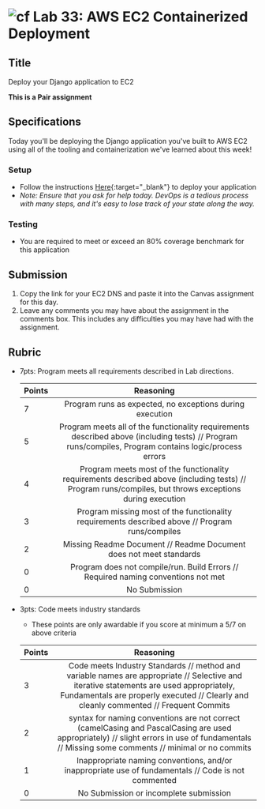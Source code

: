 # ![cf](http://i.imgur.com/7v5ASc8.png) Lab 33: AWS EC2 Containerized Deployment

## Title
Deploy your Django application to EC2

**This is a Pair assignment**
<!-- short description of project -->

## Specifications
<!-- Write a spefication for the features required in this lab assignment -->
Today you'll be deploying the Django application you've built to AWS EC2 using all of the tooling and containerization we've learned about this week!

### Setup
- Follow the instructions [Here](./notes/deployment.md){:target="_blank"} to deploy your application
- _Note: Ensure that you ask for help today. DevOps is a tedious process with many steps, and it's easy to lose track of your state along the way._

### Testing
- You are required to meet or exceed an 80% coverage benchmark for this application

## Submission
1. Copy the link for your EC2 DNS and paste it into the Canvas assignment for this day.
2. Leave any comments you may have about the assignment in the comments box. This includes any difficulties you may have had with the assignment.

## Rubric
- 7pts: Program meets all requirements described in Lab directions.

	Points  | Reasoning | 
	 ------------ | :-----------: | 
	7       | Program runs as expected, no exceptions during execution |
	5       | Program meets all of the  functionality requirements described above (including tests) // Program runs/compiles, Program contains logic/process errors|
	4       | Program meets most of the functionality requirements described above (including tests)  // Program runs/compiles, but throws exceptions during execution |
	3       | Program missing most of the functionality requirements described above // Program runs/compiles |
	2       | Missing Readme Document // Readme Document does not meet standards |
	0       | Program does not compile/run. Build Errors // Required naming conventions not met |
	0       | No Submission |

- 3pts: Code meets industry standards
	- These points are only awardable if you score at minimum a 5/7 on above criteria

	Points  | Reasoning | 
	 ------------ | :-----------: | 
	3       | Code meets Industry Standards // method and variable names are appropriate // Selective and iterative statements are used appropriately, Fundamentals are properly executed // Clearly and cleanly commented // Frequent Commits |
	2       | syntax for naming conventions are not correct (camelCasing and PascalCasing are used appropriately) // slight errors in use of fundamentals // Missing some comments // minimal or no commits |
	1       | Inappropriate naming conventions, and/or inappropriate use of fundamentals // Code is not commented  |
	0       | No Submission or incomplete submission |
